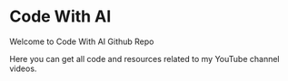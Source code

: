 # Code With AI 

Welcome to Code With AI Github Repo

Here you can get all code and resources related to my YouTube channel videos.
